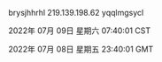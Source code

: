 brysjhhrhl 219.139.198.62 yqqlmgsycl

2022年 07月 09日 星期六 07:40:01 CST

2022年 07月 08日 星期五 23:40:01 GMT
